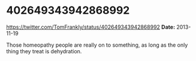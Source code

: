 # 402649343942868992
https://twitter.com/TomFrankly/status/402649343942868992
**Date:** 2013-11-19

Those homeopathy people are really on to something, as long as the only thing they treat is dehydration.
